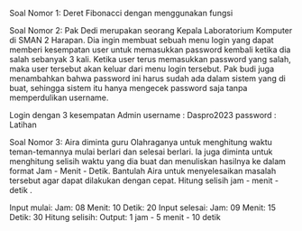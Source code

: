 Soal Nomor 1:
Deret Fibonacci dengan menggunakan fungsi


Soal Nomor 2:
Pak Dedi merupakan seorang Kepala Laboratorium Komputer di SMAN 2 Harapan. Dia
ingin membuat sebuah menu login yang dapat memberi kesempatan user untuk
memasukkan password kembali ketika dia salah sebanyak 3 kali. Ketika user terus
memasukkan password yang salah, maka user tersebut akan keluar dari menu login
tersebut. Pak budi juga menambahkan bahwa password ini harus sudah ada dalam
sistem yang di buat, sehingga sistem itu hanya mengecek password saja tanpa
memperdulikan username.

Login dengan 3 kesempatan Admin
username : Daspro2023
password : Latihan


Soal Nomor 3:
Aira diminta guru Olahraganya untuk menghitung waktu teman-temannya mulai berlari dan selesai berlari. Ia juga diminta untuk menghitung selisih waktu yang dia
buat dan menuliskan hasilnya ke dalam format Jam - Menit - Detik. Bantulah Aira untuk menyelesaikan masalah tersebut agar dapat dilakukan dengan cepat.
Hitung selisih jam - menit - detik .

Input mulai:
Jam: 08
Menit: 10
Detik: 20
Input selesai:
Jam: 09
Menit: 15
Detik: 30
Hitung selisih:
Output: 1 jam - 5 menit - 10 detik
